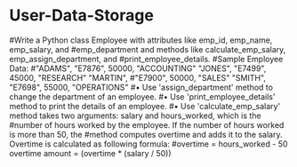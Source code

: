 # User-Data-Storage

#Write a Python class Employee with attributes like emp_id, emp_name, emp_salary, and 
#emp_department and methods like calculate_emp_salary, emp_assign_department, and 
#print_employee_details. 
#Sample Employee Data: 
#"ADAMS", "E7876", 50000, "ACCOUNTING" "JONES", "E7499", 45000, "RESEARCH" "MARTIN", 
#"E7900", 50000, "SALES" "SMITH", "E7698", 55000, "OPERATIONS" 
#• Use 'assign_department' method to change the department of an employee. 
#• Use 'print_employee_details' method to print the details of an employee. 
#• Use 'calculate_emp_salary' method takes two arguments: salary and hours_worked, which is the 
#number of hours worked by the employee. If the number of hours worked is more than 50, the 
#method computes overtime and adds it to the salary. Overtime is calculated as following formula: 
#overtime = hours_worked - 50 overtime amount = (overtime * (salary / 50))
